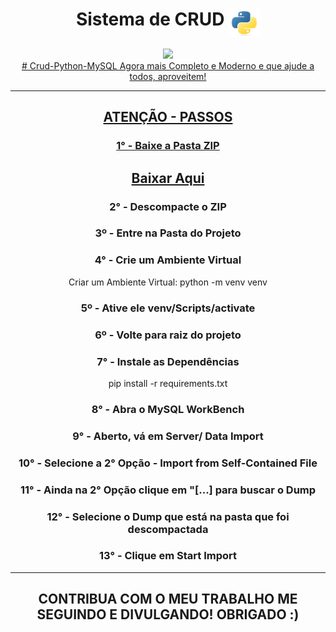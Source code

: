 
<div align="center">
  
  <h1> Sistema de CRUD <a href="#"> <img align="top" alt="And@-Software" height="45em" width="50" src="https://raw.githubusercontent.com/devicons/devicon/master/icons/python/python-original.svg"> </a></h1>
</div>

<div align="center">
  <a href="https://padlet-uploads.storage.googleapis.com/1285543771/73cccdc964ff8171d5a226477049f9cd/2022_03_29_22_45_25.mp4">
  <img src="https://v1.padlet.pics/1/image.webp?t=c_limit%2Cdpr_1%2Ch_500%2Cw_700&url=https%3A%2F%2Fpadlet-uploads.storage.googleapis.com%2F1285543771%2Fc1e9d99c5a02f15bddead83fb6e1a75f%2Fcrud_github.png"/>
   <br>
</div>

<div align="center">
# Crud-Python-MySQL
Agora mais Completo e Moderno
e que ajude a todos, aproveitem!


----------------------------
ATENÇÃO - PASSOS
----------------------------  
</div>
<div align="center">
  <h3>1° - Baixe a Pasta ZIP </h3>
  <h2><a href="https://github.com/andrebr45/Crud-Python-MySQL/archive/refs/heads/main.zip">Baixar Aqui </a></h2>
</div>
<div align="center">
<h3>2° - Descompacte o ZIP </h3>
<h3>3º - Entre na Pasta do Projeto<h3>
<h3>4° - Crie um Ambiente Virtual </h3>
<p>Criar um Ambiente Virtual: python -m venv venv</p>
<h3>5º - Ative ele venv/Scripts/activate <h3>
<h3>6º - Volte para raiz do projeto <h3>  
<h3>7° - Instale as Dependências </h3>
 pip install -r requirements.txt
<h3>8° - Abra o MySQL WorkBench</h3>
 <h3>9° - Aberto, vá em Server/ Data Import </h3>
 <h3>10° - Selecione a 2° Opção - Import from Self-Contained File </h3>
 <h3>11° - Ainda na 2° Opção clique em "[...] para buscar o Dump </h3>
 <h3>12° - Selecione o Dump que está na pasta que foi descompactada</h3>
 <h3>13° - Clique em Start Import</h3>

---------------------------
CONTRIBUA COM O MEU TRABALHO
ME SEGUINDO E DIVULGANDO!
OBRIGADO :)
----------------------------
</div>
